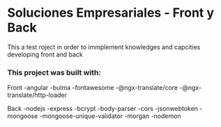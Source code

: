 # Soluciones Empresariales - Front y Back
This a test roject in order to immplement knowledges and capcities developing front and back

### This project was built with:
Front
-angular
-bulma
-fontawesome
-@ngx-translate/core
-@ngx-translate/http-loader

Back
-nodejs
-express
-bcrypt
-body-parser
-cors
-jsonwebtoken
-mongoose
-mongoose-unique-validator
-morgan
-nodemon